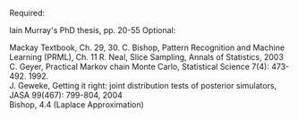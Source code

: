 Required:

Iain Murray's PhD thesis, pp. 20-55
Optional:

Mackay Textbook, Ch. 29, 30.
C. Bishop, Pattern Recognition and Machine Learning (PRML), Ch. 11
R. Neal, Slice Sampling, Annals of Statistics, 2003  
C. Geyer, Practical Markov chain Monte Carlo, Statistical Science 7(4): 473-492. 1992.  
J. Geweke, Getting it right: joint distribution tests of posterior simulators, JASA 99(467): 799-804, 2004  
Bishop, 4.4 (Laplace Approximation)  